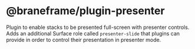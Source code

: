 # @braneframe/plugin-presenter

Plugin to enable stacks to be presented full-screen with presenter controls. Adds an additional Surface role called `presenter-slide` that plugins can provide in order to control their presentation in presenter mode.
